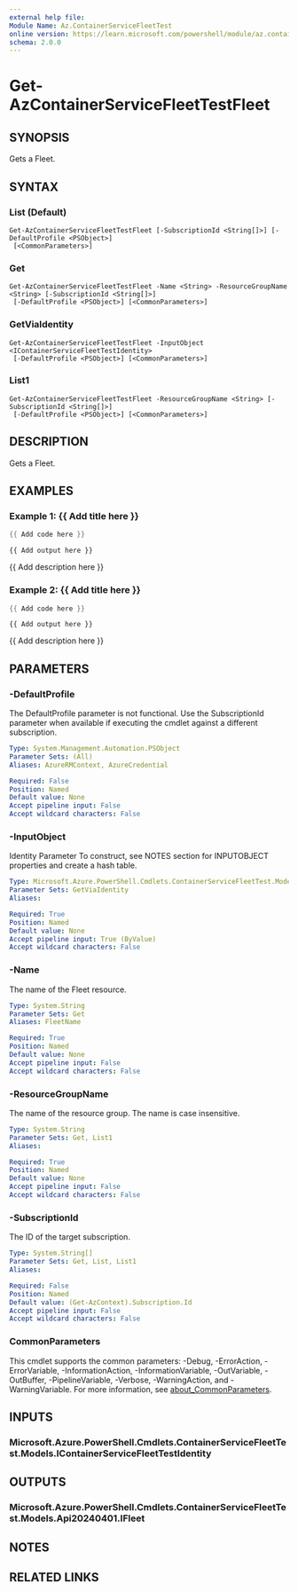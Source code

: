```yaml
---
external help file:
Module Name: Az.ContainerServiceFleetTest
online version: https://learn.microsoft.com/powershell/module/az.containerservicefleettest/get-azcontainerservicefleettestfleet
schema: 2.0.0
---
```


# Get-AzContainerServiceFleetTestFleet

## SYNOPSIS
Gets a Fleet.

## SYNTAX

### List (Default)
```
Get-AzContainerServiceFleetTestFleet [-SubscriptionId <String[]>] [-DefaultProfile <PSObject>]
 [<CommonParameters>]
```

### Get
```
Get-AzContainerServiceFleetTestFleet -Name <String> -ResourceGroupName <String> [-SubscriptionId <String[]>]
 [-DefaultProfile <PSObject>] [<CommonParameters>]
```

### GetViaIdentity
```
Get-AzContainerServiceFleetTestFleet -InputObject <IContainerServiceFleetTestIdentity>
 [-DefaultProfile <PSObject>] [<CommonParameters>]
```

### List1
```
Get-AzContainerServiceFleetTestFleet -ResourceGroupName <String> [-SubscriptionId <String[]>]
 [-DefaultProfile <PSObject>] [<CommonParameters>]
```

## DESCRIPTION
Gets a Fleet.

## EXAMPLES

### Example 1: {{ Add title here }}
```powershell
{{ Add code here }}
```

```output
{{ Add output here }}
```

{{ Add description here }}

### Example 2: {{ Add title here }}
```powershell
{{ Add code here }}
```

```output
{{ Add output here }}
```

{{ Add description here }}

## PARAMETERS

### -DefaultProfile
The DefaultProfile parameter is not functional.
Use the SubscriptionId parameter when available if executing the cmdlet against a different subscription.

```yaml
Type: System.Management.Automation.PSObject
Parameter Sets: (All)
Aliases: AzureRMContext, AzureCredential

Required: False
Position: Named
Default value: None
Accept pipeline input: False
Accept wildcard characters: False
```

### -InputObject
Identity Parameter
To construct, see NOTES section for INPUTOBJECT properties and create a hash table.

```yaml
Type: Microsoft.Azure.PowerShell.Cmdlets.ContainerServiceFleetTest.Models.IContainerServiceFleetTestIdentity
Parameter Sets: GetViaIdentity
Aliases:

Required: True
Position: Named
Default value: None
Accept pipeline input: True (ByValue)
Accept wildcard characters: False
```

### -Name
The name of the Fleet resource.

```yaml
Type: System.String
Parameter Sets: Get
Aliases: FleetName

Required: True
Position: Named
Default value: None
Accept pipeline input: False
Accept wildcard characters: False
```

### -ResourceGroupName
The name of the resource group.
The name is case insensitive.

```yaml
Type: System.String
Parameter Sets: Get, List1
Aliases:

Required: True
Position: Named
Default value: None
Accept pipeline input: False
Accept wildcard characters: False
```

### -SubscriptionId
The ID of the target subscription.

```yaml
Type: System.String[]
Parameter Sets: Get, List, List1
Aliases:

Required: False
Position: Named
Default value: (Get-AzContext).Subscription.Id
Accept pipeline input: False
Accept wildcard characters: False
```

### CommonParameters
This cmdlet supports the common parameters: -Debug, -ErrorAction, -ErrorVariable, -InformationAction, -InformationVariable, -OutVariable, -OutBuffer, -PipelineVariable, -Verbose, -WarningAction, and -WarningVariable. For more information, see [about_CommonParameters](http://go.microsoft.com/fwlink/?LinkID=113216).

## INPUTS

### Microsoft.Azure.PowerShell.Cmdlets.ContainerServiceFleetTest.Models.IContainerServiceFleetTestIdentity

## OUTPUTS

### Microsoft.Azure.PowerShell.Cmdlets.ContainerServiceFleetTest.Models.Api20240401.IFleet

## NOTES

## RELATED LINKS

